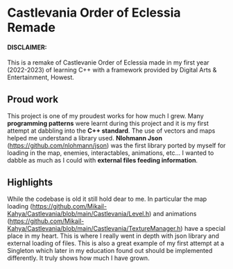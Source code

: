 # Castlevania Order of Eclessia Remade

#### DISCLAIMER:
This is a remake of Castlevanie Order of Eclessia made in my first year (2022-2023) of learning C++ with a framework provided by Digital Arts & Entertainment, Howest.

## Proud work
This project is one of my proudest works for how much I grew. Many **programming patterns** were learnt during this project and it is my first attempt at dabbling into the **C++ standard**. The use of vectors and maps helped me understand a library used. **Nlohmann Json** (https://github.com/nlohmann/json) was the first library ported by myself for loading in the map, enemies, interactables, animations, etc... I wanted to dabble as much as I could with **external files feeding information**.

## Highlights
While the codebase is old it still hold dear to me. In particular the map loading (https://github.com/Mikail-Kahya/Castlevania/blob/main/Castlevania/Level.h) and animations (https://github.com/Mikail-Kahya/Castlevania/blob/main/Castlevania/TextureManager.h) have a special place in my heart. This is where I really went in depth with json library and external loading of files. This is also a great example of my first attempt at a Singleton which later in my education found out should be implemented differently. It truly shows how much I have grown.
